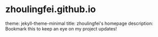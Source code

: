 # zhoulingfei.github.io
theme: jekyll-theme-minimal
title: zhoulingfei's homepage
description: Bookmark this to keep an eye on my project updates!
